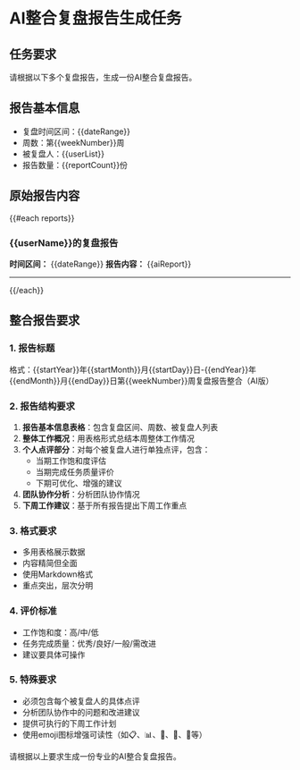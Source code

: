 # AI整合复盘报告生成任务

## 任务要求
请根据以下多个复盘报告，生成一份AI整合复盘报告。

## 报告基本信息
- 复盘时间区间：{{dateRange}}
- 周数：第{{weekNumber}}周
- 被复盘人：{{userList}}
- 报告数量：{{reportCount}}份

## 原始报告内容
{{#each reports}}
### {{userName}}的复盘报告
**时间区间：** {{dateRange}}
**报告内容：**
{{aiReport}}

---
{{/each}}

## 整合报告要求

### 1. 报告标题
格式：{{startYear}}年{{startMonth}}月{{startDay}}日-{{endYear}}年{{endMonth}}月{{endDay}}日第{{weekNumber}}周复盘报告整合（AI版）

### 2. 报告结构要求
1. **报告基本信息表格**：包含复盘区间、周数、被复盘人列表
2. **整体工作概况**：用表格形式总结本周整体工作情况
3. **个人点评部分**：对每个被复盘人进行单独点评，包含：
   - 当期工作饱和度评估
   - 当期完成任务质量评价
   - 下期可优化、增强的建议
4. **团队协作分析**：分析团队协作情况
5. **下周工作建议**：基于所有报告提出下周工作重点

### 3. 格式要求
- 多用表格展示数据
- 内容精简但全面
- 使用Markdown格式
- 重点突出，层次分明

### 4. 评价标准
- 工作饱和度：高/中/低
- 任务完成质量：优秀/良好/一般/需改进
- 建议要具体可操作

### 5. 特殊要求
- 必须包含每个被复盘人的具体点评
- 分析团队协作中的问题和改进建议
- 提供可执行的下周工作计划
- 使用emoji图标增强可读性（如📋、📊、👤、🤝、📌等）

请根据以上要求生成一份专业的AI整合复盘报告。 
